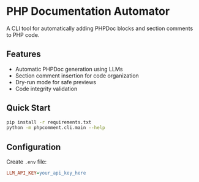 # PHP Documentation Automator

A CLI tool for automatically adding PHPDoc blocks and section comments to PHP code.

## Features

- Automatic PHPDoc generation using LLMs
- Section comment insertion for code organization
- Dry-run mode for safe previews
- Code integrity validation

## Quick Start

```bash
pip install -r requirements.txt
python -m phpcomment.cli.main --help
```

## Configuration
Create `.env` file:
```ini
LLM_API_KEY=your_api_key_here
```
